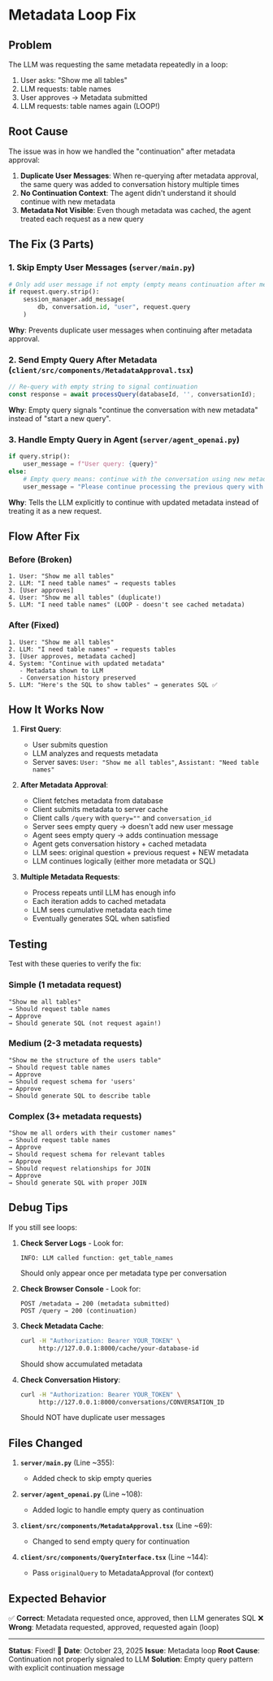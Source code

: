 # Metadata Loop Fix

## Problem

The LLM was requesting the same metadata repeatedly in a loop:
1. User asks: "Show me all tables"
2. LLM requests: table names
3. User approves → Metadata submitted
4. LLM requests: table names again (LOOP!)

## Root Cause

The issue was in how we handled the "continuation" after metadata approval:

1. **Duplicate User Messages**: When re-querying after metadata approval, the same query was added to conversation history multiple times
2. **No Continuation Context**: The agent didn't understand it should continue with new metadata
3. **Metadata Not Visible**: Even though metadata was cached, the agent treated each request as a new query

## The Fix (3 Parts)

### 1. Skip Empty User Messages (`server/main.py`)

```python
# Only add user message if not empty (empty means continuation after metadata)
if request.query.strip():
    session_manager.add_message(
        db, conversation.id, "user", request.query
    )
```

**Why**: Prevents duplicate user messages when continuing after metadata approval.

### 2. Send Empty Query After Metadata (`client/src/components/MetadataApproval.tsx`)

```typescript
// Re-query with empty string to signal continuation
const response = await processQuery(databaseId, '', conversationId);
```

**Why**: Empty query signals "continue the conversation with new metadata" instead of "start a new query".

### 3. Handle Empty Query in Agent (`server/agent_openai.py`)

```python
if query.strip():
    user_message = f"User query: {query}"
else:
    # Empty query means: continue with the conversation using new metadata
    user_message = "Please continue processing the previous query with the updated metadata."
```

**Why**: Tells the LLM explicitly to continue with updated metadata instead of treating it as a new request.

## Flow After Fix

### Before (Broken)
```
1. User: "Show me all tables"
2. LLM: "I need table names" → requests tables
3. [User approves]
4. User: "Show me all tables" (duplicate!)
5. LLM: "I need table names" (LOOP - doesn't see cached metadata)
```

### After (Fixed)
```
1. User: "Show me all tables"
2. LLM: "I need table names" → requests tables
3. [User approves, metadata cached]
4. System: "Continue with updated metadata"
   - Metadata shown to LLM
   - Conversation history preserved
5. LLM: "Here's the SQL to show tables" → generates SQL ✅
```

## How It Works Now

1. **First Query**:
   - User submits question
   - LLM analyzes and requests metadata
   - Server saves: `User: "Show me all tables"`, `Assistant: "Need table names"`

2. **After Metadata Approval**:
   - Client fetches metadata from database
   - Client submits metadata to server cache
   - Client calls `/query` with `query=""` and `conversation_id`
   - Server sees empty query → doesn't add new user message
   - Agent sees empty query → adds continuation message
   - Agent gets conversation history + cached metadata
   - LLM sees: original question + previous request + NEW metadata
   - LLM continues logically (either more metadata or SQL)

3. **Multiple Metadata Requests**:
   - Process repeats until LLM has enough info
   - Each iteration adds to cached metadata
   - LLM sees cumulative metadata each time
   - Eventually generates SQL when satisfied

## Testing

Test with these queries to verify the fix:

### Simple (1 metadata request)
```
"Show me all tables"
→ Should request table names
→ Approve
→ Should generate SQL (not request again!)
```

### Medium (2-3 metadata requests)
```
"Show me the structure of the users table"
→ Should request table names
→ Approve
→ Should request schema for 'users'
→ Approve
→ Should generate SQL to describe table
```

### Complex (3+ metadata requests)
```
"Show me all orders with their customer names"
→ Should request table names
→ Approve
→ Should request schema for relevant tables
→ Approve
→ Should request relationships for JOIN
→ Approve
→ Should generate SQL with proper JOIN
```

## Debug Tips

If you still see loops:

1. **Check Server Logs** - Look for:
   ```
   INFO: LLM called function: get_table_names
   ```
   Should only appear once per metadata type per conversation

2. **Check Browser Console** - Look for:
   ```
   POST /metadata → 200 (metadata submitted)
   POST /query → 200 (continuation)
   ```

3. **Check Metadata Cache**:
   ```bash
   curl -H "Authorization: Bearer YOUR_TOKEN" \
        http://127.0.0.1:8000/cache/your-database-id
   ```
   Should show accumulated metadata

4. **Check Conversation History**:
   ```bash
   curl -H "Authorization: Bearer YOUR_TOKEN" \
        http://127.0.0.1:8000/conversations/CONVERSATION_ID
   ```
   Should NOT have duplicate user messages

## Files Changed

1. **`server/main.py`** (Line ~355):
   - Added check to skip empty queries

2. **`server/agent_openai.py`** (Line ~108):
   - Added logic to handle empty query as continuation

3. **`client/src/components/MetadataApproval.tsx`** (Line ~69):
   - Changed to send empty query for continuation

4. **`client/src/components/QueryInterface.tsx`** (Line ~144):
   - Pass `originalQuery` to MetadataApproval (for context)

## Expected Behavior

✅ **Correct**: Metadata requested once, approved, then LLM generates SQL
❌ **Wrong**: Metadata requested, approved, requested again (loop)

---

**Status**: Fixed! 🎉
**Date**: October 23, 2025
**Issue**: Metadata loop
**Root Cause**: Continuation not properly signaled to LLM
**Solution**: Empty query pattern with explicit continuation message
